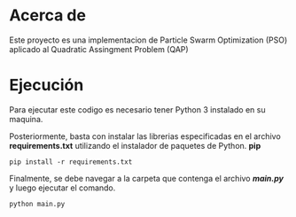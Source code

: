 # Acerca de

Este proyecto es una implementacion de Particle Swarm Optimization (PSO) aplicado al Quadratic Assingment Problem (QAP)

# Ejecución

Para ejecutar este codigo es necesario tener Python 3 instalado en su maquina.

Posteriormente, basta con instalar las librerias especificadas en el archivo **requirements.txt** utilizando el instalador de paquetes de Python. **pip**

~~~
pip install -r requirements.txt
~~~

Finalmente, se debe navegar a la carpeta que contenga el archivo ***main.py*** y luego ejecutar el comando.

~~~
python main.py 
~~~